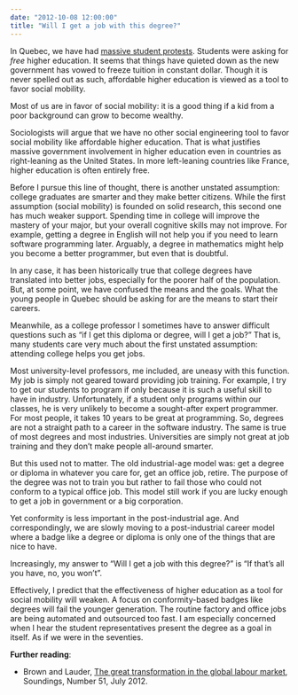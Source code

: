 ```yaml
---
date: "2012-10-08 12:00:00"
title: "Will I get a job with this degree?"
---
```




In Quebec, we have had [massive student protests](https://en.wikipedia.org/wiki/2012_Quebec_student_protests). Students were asking for _free_ higher education. It seems that things have quieted down as the new government has vowed to freeze tuition in constant dollar. Though it is never spelled out as such, affordable higher education is viewed as a tool to favor social mobility. 

Most of us are in favor of social mobility: it is a good thing if a kid from a poor background can grow to become wealthy.

Sociologists will argue that we have no other social engineering tool to favor social mobility like affordable higher education. That is what justifies massive government involvement in higher education even in countries as right-leaning as the United States. In more left-leaning countries like France, higher education is often entirely free.

Before I pursue this line of thought, there is another unstated assumption: college graduates are smarter and they make better citizens. While the first assumption (social mobility) is founded on solid research, this second one has much weaker support. Spending time in college will improve the mastery of your major, but your overall cognitive skills may not improve. For example, getting a degree in English will not help you if you need to learn software programming later. Arguably, a degree in mathematics might help you become a better programmer, but even that is doubtful. 

In any case, it has been historically true that college degrees have translated into better jobs, especially for the poorer half of the population. But, at some point, we have confused the means and the goals. What the young people in Quebec should be asking for are the means to start their careers.

Meanwhile, as a college professor I sometimes have to answer difficult questions such as &ldquo;if I get this diploma or degree, will I get a job?&rdquo; That is, many students care very much about the first unstated assumption: attending college helps you get jobs.

Most university-level professors, me included, are uneasy with this function. My job is simply not geared toward providing job training. For example, I try to get our students to program if only because it is such a useful skill to have in industry. Unfortunately, if a student only programs within our classes, he is very unlikely to become a sought-after expert programmer. For most people, it takes 10 years to be great at programming. So, degrees are not a straight path to a career in the software industry. The same is true of most degrees and most industries. Universities are simply not great at job training and they don&rsquo;t make people all-around smarter.

But this used not to matter. The old industrial-age model was: get a degree or diploma in whatever you care for, get an office job, retire. The purpose of the degree was not to train you but rather to fail those who could not conform to a typical office job. This model still work if you are lucky enough to get a job in government or a big corporation.

Yet conformity is less important in the post-industrial age. And correspondingly, we are slowly moving to a post-industrial career model where a badge like a degree or diploma is only one of the things that are nice to have. 

Increasingly, my answer to &ldquo;Will I get a job with this degree?&rdquo; is &ldquo;If that&rsquo;s all you have, no, you won&rsquo;t&rdquo;.

Effectively, I predict that the effectiveness of higher education as a tool for social mobility will weaken. A focus on conformity-based badges like degrees will fail the younger generation. The routine factory and office jobs are being automated and outsourced too fast. I am especially concerned when I hear the student representatives present the degree as a goal in itself. As if we were in the seventies. 

__Further reading__:

- Brown and Lauder, [The great transformation in the global labour market](http://www.eurozine.com/pdf/2012-09-05-brown-en.pdf), Soundings, Number 51, July 2012.



